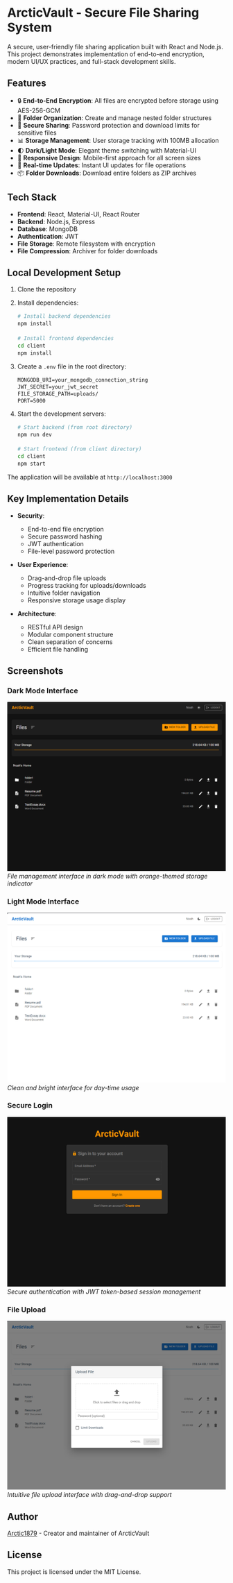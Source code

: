 # ArcticVault - Secure File Sharing System

A secure, user-friendly file sharing application built with React and Node.js. This project demonstrates implementation of end-to-end encryption, modern UI/UX practices, and full-stack development skills.

## Features

- 🔒 **End-to-End Encryption**: All files are encrypted before storage using AES-256-GCM
- 📁 **Folder Organization**: Create and manage nested folder structures
- 🔗 **Secure Sharing**: Password protection and download limits for sensitive files
- 📊 **Storage Management**: User storage tracking with 100MB allocation
- 🌓 **Dark/Light Mode**: Elegant theme switching with Material-UI
- 📱 **Responsive Design**: Mobile-first approach for all screen sizes
- 🔄 **Real-time Updates**: Instant UI updates for file operations
- 📦 **Folder Downloads**: Download entire folders as ZIP archives

## Tech Stack

- **Frontend**: React, Material-UI, React Router
- **Backend**: Node.js, Express
- **Database**: MongoDB
- **Authentication**: JWT
- **File Storage**: Remote filesystem with encryption
- **File Compression**: Archiver for folder downloads

## Local Development Setup

1. Clone the repository
2. Install dependencies:
   ```bash
   # Install backend dependencies
   npm install

   # Install frontend dependencies
   cd client
   npm install
   ```

3. Create a `.env` file in the root directory:
   ```
   MONGODB_URI=your_mongodb_connection_string
   JWT_SECRET=your_jwt_secret
   FILE_STORAGE_PATH=uploads/
   PORT=5000
   ```

4. Start the development servers:
   ```bash
   # Start backend (from root directory)
   npm run dev

   # Start frontend (from client directory)
   cd client
   npm start
   ```

The application will be available at `http://localhost:3000`

## Key Implementation Details

- **Security**: 
  - End-to-end file encryption
  - Secure password hashing
  - JWT authentication
  - File-level password protection

- **User Experience**:
  - Drag-and-drop file uploads
  - Progress tracking for uploads/downloads
  - Intuitive folder navigation
  - Responsive storage usage display

- **Architecture**:
  - RESTful API design
  - Modular component structure
  - Clean separation of concerns
  - Efficient file handling

## Screenshots

### Dark Mode Interface
![Dark Mode Dashboard](docs/images/darkmode.png)
*File management interface in dark mode with orange-themed storage indicator*

### Light Mode Interface
![Light Mode Dashboard](docs/images/lightmode.png)
*Clean and bright interface for day-time usage*

### Secure Login
![Login Screen](docs/images/login.png)
*Secure authentication with JWT token-based session management*

### File Upload
![File Upload Dialog](docs/images/fileupload.png)
*Intuitive file upload interface with drag-and-drop support*

## Author

[Arctic1879](https://github.com/Arctic1879) - Creator and maintainer of ArcticVault

## License

This project is licensed under the MIT License. 
